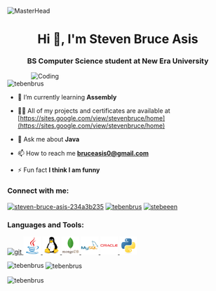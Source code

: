 ![MasterHead](https://th.bing.com/th/id/R.a79358d076a742d2527c867f5c31e422?rik=AaRH0LOTNVsjYw&riu=http%3a%2f%2fcrawforduniversity.edu.ng%2fconas%2fwp-content%2fuploads%2f2020%2f06%2fcomputer-science-header-1024x370.jpg&ehk=aaIl9gb0I1wIuePUmW312mJNtEZp3GEoV3bYp4qBsCU%3d&risl=&pid=ImgRaw&r=0)
<h1 align="center">Hi 👋, I'm Steven Bruce Asis</h1>
<h3 align="center">BS Computer Science student at New Era University</h3>
<img align="right" alt="Coding" width= "450" src="https://cdn.dribbble.com/users/2131993/screenshots/4948736/thoughtworks-gif_dribbble.gif">

<p align="left"> <img src="https://komarev.com/ghpvc/?username=tebenbrus&label=Profile%20views&color=0e75b6&style=flat" alt="tebenbrus" /> </p>


- 🌱 I’m currently learning **Assembly**

- 👨‍💻 All of my projects and certificates are available at [https://sites.google.com/view/stevenbruce/home](https://sites.google.com/view/stevenbruce/home)

- 💬 Ask me about **Java**

- 📫 How to reach me **bruceasis0@gmail.com**

- ⚡ Fun fact **I think I am funny**

<h3 align="left">Connect with me:</h3>
<p align="left">
<a href="https://linkedin.com/in/steven-bruce-asis-234a3b235" target="blank"><img align="center" src="https://raw.githubusercontent.com/rahuldkjain/github-profile-readme-generator/master/src/images/icons/Social/linked-in-alt.svg" alt="steven-bruce-asis-234a3b235" height="30" width="40" /></a>
<a href="https://fb.com/tebenbrus" target="blank"><img align="center" src="https://raw.githubusercontent.com/rahuldkjain/github-profile-readme-generator/master/src/images/icons/Social/facebook.svg" alt="tebenbrus" height="30" width="40" /></a>
<a href="https://instagram.com/stebeeen" target="blank"><img align="center" src="https://raw.githubusercontent.com/rahuldkjain/github-profile-readme-generator/master/src/images/icons/Social/instagram.svg" alt="stebeeen" height="30" width="40" /></a>
</p>

<h3 align="left">Languages and Tools:</h3>
<p align="left"> <a href="https://git-scm.com/" target="_blank" rel="noreferrer"> <img src="https://www.vectorlogo.zone/logos/git-scm/git-scm-icon.svg" alt="git" width="40" height="40"/> </a> <a href="https://www.java.com" target="_blank" rel="noreferrer"> <img src="https://raw.githubusercontent.com/devicons/devicon/master/icons/java/java-original.svg" alt="java" width="40" height="40"/> </a> <a href="https://www.linux.org/" target="_blank" rel="noreferrer"> <img src="https://raw.githubusercontent.com/devicons/devicon/master/icons/linux/linux-original.svg" alt="linux" width="40" height="40"/> </a> <a href="https://www.mongodb.com/" target="_blank" rel="noreferrer"> <img src="https://raw.githubusercontent.com/devicons/devicon/master/icons/mongodb/mongodb-original-wordmark.svg" alt="mongodb" width="40" height="40"/> </a> <a href="https://www.mysql.com/" target="_blank" rel="noreferrer"> <img src="https://raw.githubusercontent.com/devicons/devicon/master/icons/mysql/mysql-original-wordmark.svg" alt="mysql" width="40" height="40"/> </a> <a href="https://www.oracle.com/" target="_blank" rel="noreferrer"> <img src="https://raw.githubusercontent.com/devicons/devicon/master/icons/oracle/oracle-original.svg" alt="oracle" width="40" height="40"/> </a> <a href="https://www.python.org" target="_blank" rel="noreferrer"> <img src="https://raw.githubusercontent.com/devicons/devicon/master/icons/python/python-original.svg" alt="python" width="40" height="40"/> </a> </p>

<p><img align="left" src="https://github-readme-stats.vercel.app/api/top-langs?username=tebenbrus&show_icons=true&locale=en&layout=compact" alt="tebenbrus" /></p>

<p>&nbsp;<img align="center" src="https://github-readme-stats.vercel.app/api?username=tebenbrus&show_icons=true&locale=en" alt="tebenbrus" /></p>

<p><img align="center" src="https://github-readme-streak-stats.herokuapp.com/?user=tebenbrus&" alt="tebenbrus" /></p>

